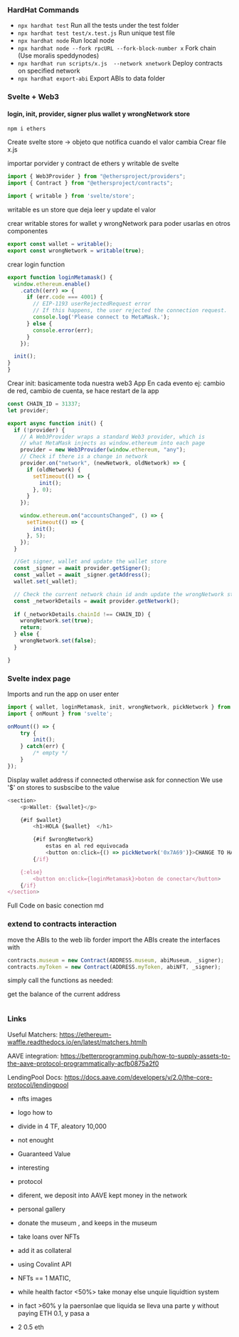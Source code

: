 ### HardHat Commands

* `npx hardhat test` Run all the tests under the test folder
* `npx hardhat test test/x.test.js` Run unique test file
* `npx hardhat node` Run local node
* `npx hardhat node --fork rpcURL --fork-block-number x` Fork chain (Use moralis speddynodes)
* `npx hardhat run scripts/x.js  --network xnetwork` Deploy contracts on specified network
* `npx hardhat export-abi` Export ABIs to data folder

### Svelte + Web3

#### login, init, provider, signer plus wallet y wrongNetwork store

`npm i ethers`

Create svelte store -> objeto que notifica cuando el valor cambia
Crear file x.js 

importar porvider y contract de ethers y writable de svelte
```js
import { Web3Provider } from "@ethersproject/providers";
import { Contract } from "@ethersproject/contracts";
``` 

```js 
import { writable } from 'svelte/store';
``` 
writable es un store que deja leer y update el valor

crear writable stores for wallet y wrongNetwork para poder usarlas en otros componentes
```js
export const wallet = writable();
export const wrongNetwork = writable(true);
```
crear login function
```js
export function loginMetamask() {
  window.ethereum.enable()
    .catch((err) => {
      if (err.code === 4001) {
        // EIP-1193 userRejectedRequest error
        // If this happens, the user rejected the connection request.
        console.log('Please connect to MetaMask.');
      } else {
        console.error(err);
      }
    });

  init();
}
}
```
Crear init: basicamente toda nuestra web3 App
En cada evento ej: cambio de red, cambio de cuenta, se hace restart de la app

```js
const CHAIN_ID = 31337;
let provider;

export async function init() {
  if (!provider) {
    // A Web3Provider wraps a standard Web3 provider, which is
    // what MetaMask injects as window.ethereum into each page
    provider = new Web3Provider(window.ethereum, "any");
    // Check if there is a change in network
    provider.on("network", (newNetwork, oldNetwork) => {
      if (oldNetwork) {
        setTimeout(() => {
          init();
        }, 0);
      }
    });

    window.ethereum.on("accountsChanged", () => {
      setTimeout(() => {
        init();
      }, 5);
    });
  }

  //Get signer, wallet and update the wallet store
  const _signer = await provider.getSigner();
  const _wallet = await _signer.getAddress();
  wallet.set(_wallet);

  // Check the current network chain id andn update the wrongNetwork store
  const _networkDetails = await provider.getNetwork();
  
  if (_networkDetails.chainId !== CHAIN_ID) {
    wrongNetwork.set(true);
    return;
  } else {
    wrongNetwork.set(false);
  }

}
```

### Svelte index page

Imports and run the app on user enter

```js
import { wallet, loginMetamask, init, wrongNetwork, pickNetwork } from '$lib/x.js';
import { onMount } from 'svelte';

onMount(() => {
    try {
        init();
    } catch(err) {
        /* empty */
    }
});
```

Display wallet address if connected otherwise ask for connection
We use '$' on stores to susbscibe to the value
```js
<section>
    <p>Wallet: {$wallet}</p>

    {#if $wallet}
        <h1>HOLA {$wallet}	</h1>

        {#if $wrongNetwork}
            estas en al red equivocada
            <button on:click={() => pickNetwork('0x7A69')}>CHANGE TO HARDHAT</button>
        {/if}

    {:else}
        <button on:click={loginMetamask}>boton de conectar</button>
    {/if}
</section>
```

Full Code on basic conection md

### extend to contracts interaction

move the ABIs to the web lib forder
import the ABIs
create the interfaces with 
```js
contracts.museum = new Contract(ADDRESS.museum, abiMuseum, _signer);
contracts.myToken = new Contract(ADDRESS.myToken, abiNFT, _signer);
```

simply call the functions as needed:

get the balance of the current address
```js

```

### Links

Useful Matchers: https://ethereum-waffle.readthedocs.io/en/latest/matchers.htmlh

AAVE integration: https://betterprogramming.pub/how-to-supply-assets-to-the-aave-protocol-programmatically-acfb0875a2f0

LendingPool Docs: https://docs.aave.com/developers/v/2.0/the-core-protocol/lendingpool



+ nfts images
+ logo how to
+ divide in 4 TF, aleatory 10,000

+ not enought
+ Guaranteed Value
+  interesting 
+ protocol

+ diferent, we deposit into AAVE kept money in the network
+ personal gallery
+ donate the museum , and keeps in the museum

+ take loans over NFTs
+ add it as collateral

+ using Covalint API
+ NFTs == 1 MATIC, 
+ while health factor <50%> take monay else unquie liquidtion system  
+ in fact >60% y la paersonlae que liquida se lleva una parte y  without paying ETH 0.1, y pasa a 

+ 2 0.5 eth


